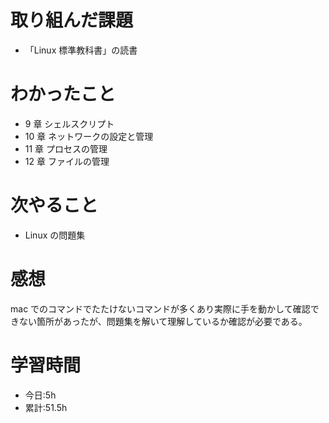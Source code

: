 # 取り組んだ課題

-   「Linux 標準教科書」の読書

# わかったこと

-   9 章 シェルスクリプト
-   10 章 ネットワークの設定と管理
-   11 章 プロセスの管理
-   12 章 ファイルの管理

# 次やること

-   Linux の問題集

# 感想

mac でのコマンドでたたけないコマンドが多くあり実際に手を動かして確認できない箇所があったが、問題集を解いて理解しているか確認が必要である。

# 学習時間

-   今日:5h
-   累計:51.5h
